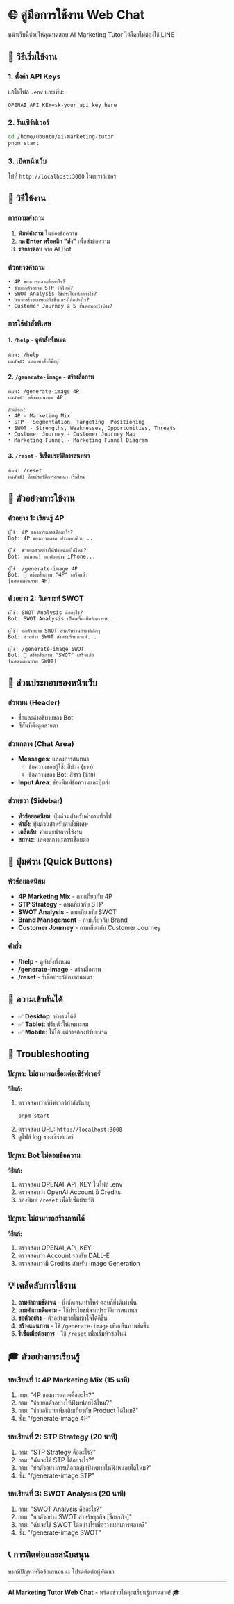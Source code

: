 # 🌐 คู่มือการใช้งาน Web Chat

หน้าเว็บนี้ช่วยให้คุณทดสอบ AI Marketing Tutor ได้โดยไม่ต้องใช้ LINE

## 🚀 วิธีเริ่มใช้งาน

### 1. ตั้งค่า API Keys

แก้ไขไฟล์ `.env` และเพิ่ม:
```env
OPENAI_API_KEY=sk-your_api_key_here
```

### 2. รันเซิร์ฟเวอร์

```bash
cd /home/ubuntu/ai-marketing-tutor
pnpm start
```

### 3. เปิดหน้าเว็บ

ไปที่ `http://localhost:3000` ในเบราว์เซอร์

## 💬 วิธีใช้งาน

### การถามคำถาม

1. **พิมพ์คำถาม** ในช่องข้อความ
2. **กด Enter หรือคลิก "ส่ง"** เพื่อส่งข้อความ
3. **รอการตอบ** จาก AI Bot

### ตัวอย่างคำถาม

```
• 4P ของการตลาดคืออะไร?
• ช่วยยกตัวอย่าง STP ได้ไหม?
• SWOT Analysis ใช้ประโยชน์อย่างไร?
• ฉันจะสร้างแบรนด์ที่แข็งแกร่งได้อย่างไร?
• Customer Journey มี 5 ขั้นตอนอะไรบ้าง?
```

### การใช้คำสั่งพิเศษ

#### 1. `/help` - ดูคำสั่งทั้งหมด
```
พิมพ์: /help
ผลลัพธ์: แสดงคำสั่งที่มีอยู่
```

#### 2. `/generate-image` - สร้างสื่อภาพ
```
พิมพ์: /generate-image 4P
ผลลัพธ์: สร้างแผนภาพ 4P

ตัวเลือก:
• 4P - Marketing Mix
• STP - Segmentation, Targeting, Positioning
• SWOT - Strengths, Weaknesses, Opportunities, Threats
• Customer Journey - Customer Journey Map
• Marketing Funnel - Marketing Funnel Diagram
```

#### 3. `/reset` - รีเซ็ตประวัติการสนทนา
```
พิมพ์: /reset
ผลลัพธ์: ล้างประวัติการสนทนา เริ่มใหม่
```

## 🎯 ตัวอย่างการใช้งาน

### ตัวอย่าง 1: เรียนรู้ 4P

```
ผู้ใช้: 4P ของการตลาดคืออะไร?
Bot: 4P ของการตลาด ประกอบด้วย...

ผู้ใช้: ช่วยยกตัวอย่างให้ฟังหน่อยได้ไหม?
Bot: แน่นอน! ยกตัวอย่าง iPhone...

ผู้ใช้: /generate-image 4P
Bot: 🎨 สร้างสื่อภาพ "4P" เสร็จแล้ว
[แสดงแผนภาพ 4P]
```

### ตัวอย่าง 2: วิเคราะห์ SWOT

```
ผู้ใช้: SWOT Analysis คืออะไร?
Bot: SWOT Analysis เป็นเครื่องมือวิเคราะห์...

ผู้ใช้: ยกตัวอย่าง SWOT สำหรับร้านกาแฟเล็กๆ
Bot: ตัวอย่าง SWOT สำหรับร้านกาแฟ...

ผู้ใช้: /generate-image SWOT
Bot: 🎨 สร้างสื่อภาพ "SWOT" เสร็จแล้ว
[แสดงแผนภาพ SWOT]
```

## 🎨 ส่วนประกอบของหน้าเว็บ

### ส่วนบน (Header)
- ชื่อและคำอธิบายของ Bot
- สีสันที่ดึงดูดสายตา

### ส่วนกลาง (Chat Area)
- **Messages**: แสดงการสนทนา
  - ข้อความของผู้ใช้: สีม่วง (ขวา)
  - ข้อความของ Bot: สีขาว (ซ้าย)
- **Input Area**: ช่องพิมพ์ข้อความและปุ่มส่ง

### ส่วนขวา (Sidebar)
- **หัวข้อยอดนิยม**: ปุ่มด่วนสำหรับคำถามทั่วไป
- **คำสั่ง**: ปุ่มด่วนสำหรับคำสั่งพิเศษ
- **เคล็ดลับ**: คำแนะนำการใช้งาน
- **สถานะ**: แสดงสถานะการเชื่อมต่อ

## 🔧 ปุ่มด่วน (Quick Buttons)

### หัวข้อยอดนิยม
- **4P Marketing Mix** - ถามเกี่ยวกับ 4P
- **STP Strategy** - ถามเกี่ยวกับ STP
- **SWOT Analysis** - ถามเกี่ยวกับ SWOT
- **Brand Management** - ถามเกี่ยวกับ Brand
- **Customer Journey** - ถามเกี่ยวกับ Customer Journey

### คำสั่ง
- **/help** - ดูคำสั่งทั้งหมด
- **/generate-image** - สร้างสื่อภาพ
- **/reset** - รีเซ็ตประวัติการสนทนา

## 📱 ความเข้ากันได้

- ✅ **Desktop**: ทำงานได้ดี
- ✅ **Tablet**: ปรับตัวให้เหมาะสม
- ✅ **Mobile**: ใช้ได้ แต่อาจต้องปรับขนาด

## 🐛 Troubleshooting

### ปัญหา: ไม่สามารถเชื่อมต่อเซิร์ฟเวอร์

**วิธีแก้:**
1. ตรวจสอบว่าเซิร์ฟเวอร์กำลังรันอยู่
   ```bash
   pnpm start
   ```
2. ตรวจสอบ URL: `http://localhost:3000`
3. ดูไฟล์ log ของเซิร์ฟเวอร์

### ปัญหา: Bot ไม่ตอบข้อความ

**วิธีแก้:**
1. ตรวจสอบ OPENAI_API_KEY ในไฟล์ .env
2. ตรวจสอบว่า OpenAI Account มี Credits
3. ลองพิมพ์ `/reset` เพื่อรีเซ็ตประวัติ

### ปัญหา: ไม่สามารถสร้างภาพได้

**วิธีแก้:**
1. ตรวจสอบ OPENAI_API_KEY
2. ตรวจสอบว่า Account รองรับ DALL-E
3. ตรวจสอบว่ามี Credits สำหรับ Image Generation

## 💡 เคล็ดลับการใช้งาน

1. **ถามคำถามชัดเจน** - ยิ่งชัดเจนเท่าไหร่ ตอบก็ยิ่งดีเท่านั้น
2. **ถามคำถามติดตาม** - ใช้ประโยชน์จากประวัติการสนทนา
3. **ขอตัวอย่าง** - ตัวอย่างช่วยให้เข้าใจได้ดีขึ้น
4. **สร้างแผนภาพ** - ใช้ `/generate-image` เพื่อเห็นภาพชัดขึ้น
5. **รีเซ็ตเมื่อต้องการ** - ใช้ `/reset` เพื่อเริ่มหัวข้อใหม่

## 🎓 ตัวอย่างการเรียนรู้

### บทเรียนที่ 1: 4P Marketing Mix (15 นาที)
1. ถาม: "4P ของการตลาดคืออะไร?"
2. ถาม: "ช่วยยกตัวอย่างให้ฟังหน่อยได้ไหม?"
3. ถาม: "ช่วยอธิบายเพิ่มเติมเกี่ยวกับ Product ได้ไหม?"
4. สั่ง: "/generate-image 4P"

### บทเรียนที่ 2: STP Strategy (20 นาที)
1. ถาม: "STP Strategy คืออะไร?"
2. ถาม: "ฉันจะใช้ STP ได้อย่างไร?"
3. ถาม: "ยกตัวอย่างการเลือกกลุ่มเป้าหมายให้ฟังหน่อยได้ไหม?"
4. สั่ง: "/generate-image STP"

### บทเรียนที่ 3: SWOT Analysis (20 นาที)
1. ถาม: "SWOT Analysis คืออะไร?"
2. ถาม: "ยกตัวอย่าง SWOT สำหรับธุรกิจ [ชื่อธุรกิจ]"
3. ถาม: "ฉันจะใช้ SWOT ได้อย่างไรเพื่อวางแผนการตลาด?"
4. สั่ง: "/generate-image SWOT"

## 📞 การติดต่อและสนับสนุน

หากมีปัญหาหรือข้อเสนอแนะ โปรดติดต่อผู้พัฒนา

---

**AI Marketing Tutor Web Chat** - พร้อมช่วยให้คุณเรียนรู้การตลาด! 🎓


